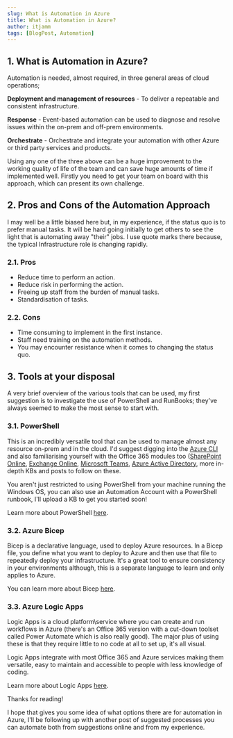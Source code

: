 ```yaml
---
slug: What is Automation in Azure
title: What is Automation in Azure?
author: itjamm
tags: [BlogPost, Automation]
---
```


## 1. What is Automation in Azure?

Automation is needed, almost required, in three general areas of cloud operations;
<!--truncate-->
**Deployment and management of resources** - To deliver a repeatable and consistent infrastructure.

**Response** - Event-based automation can be used to diagnose and resolve issues within the on-prem and off-prem environments.

**Orchestrate** - Orchestrate and integrate your automation with other Azure or third party services and products.

Using any one of the three above can be a huge improvement to the working quality of life of the team and can save huge amounts of time if implemented well. Firstly you need to get your team on board with this approach, which can present its own challenge.

## 2. Pros and Cons of the Automation Approach

I may well be a little biased here but, in my experience, if the status quo is to prefer manual tasks. It will be hard going initially to get others to see the light that is automating away "their" jobs. I use quote marks there because, the typical Infrastructure role is changing rapidly.

### 2.1. Pros

- Reduce time to perform an action.
- Reduce risk in performing the action.
- Freeing up staff from the burden of manual tasks.
- Standardisation of tasks.

### 2.2. Cons

- Time consuming to implement in the first instance.
- Staff need training on the automation methods.
- You may encounter resistance when it comes to changing the status quo.

## 3. Tools at your disposal

A very brief overview of the various tools that can be used, my first suggestion is to investigate the use of PowerShell and RunBooks; they've always seemed to make the most sense to start with.

### 3.1. PowerShell

This is an incredibly versatile tool that can be used to manage almost any resource on-prem and in the cloud. I'd suggest digging into the [Azure CLI](https://learn.microsoft.com/en-us/cli/azure/) and also familiarising yourself with the Office 365 modules too ([SharePoint Online](https://learn.microsoft.com/en-us/powershell/sharepoint/?view=sharepoint-ps), [Exchange Online](https://learn.microsoft.com/en-us/powershell/exchange/exchange-online-powershell-v2?view=exchange-ps), [Microsoft Teams](https://learn.microsoft.com/en-us/microsoftteams/teams-powershell-overview), [Azure Active Directory](https://learn.microsoft.com/en-us/powershell/azure/active-directory/overview?view=azureadps-2.0), more in-depth KBs and posts to follow on these.

You aren't just restricted to using PowerShell from your machine running the Windows OS, you can also use an Automation Account with a PowerShell runbook, I'll upload a KB to get you started soon!

Learn more about PowerShell [here](https://learn.microsoft.com/en-us/powershell/scripting/overview?view=powershell-7.3).

### 3.2. Azure Bicep

Bicep is a declarative language, used to deploy Azure resources. In a Bicep file, you define what you want to deploy to Azure and then use that file to repeatedly deploy your infrastructure. It's a great tool to ensure consistency in your environments although, this is a separate language to learn and only applies to Azure.

You can learn more about Bicep [here](https://learn.microsoft.com/en-us/azure/azure-resource-manager/bicep/overview?tabs=bicep).

### 3.3. Azure Logic Apps

Logic Apps is a cloud platform\service where you can create and run workflows in Azure (there's an Office 365 version with a cut-down toolset called Power Automate which is also really good). The major plus of using these is that they require little to no code at all to set up, it's all visual.

Logic Apps integrate with most Office 365 and Azure services making them versatile, easy to maintain and accessible to people with less knowledge of coding.

Learn more about Logic Apps [here](https://learn.microsoft.com/en-us/azure/logic-apps/logic-apps-overview).

Thanks for reading!

I hope that gives you some idea of what options there are for automation in Azure, I'll be following up with another post of suggested processes you can automate both from suggestions online and from my experience.
